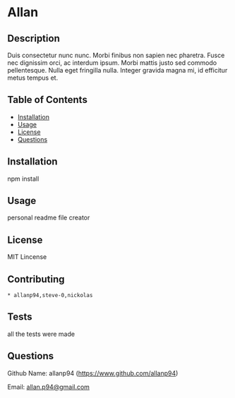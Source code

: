 # Allan

## Description

Duis consectetur nunc nunc. Morbi finibus non sapien nec pharetra. Fusce nec dignissim orci, ac interdum ipsum. Morbi mattis justo sed commodo pellentesque. Nulla eget fringilla nulla. Integer gravida magna mi, id efficitur metus tempus et.

## Table of Contents

- [Installation](#installation)
- [Usage](#usage)
- [License](#license)
- [Questions](#questions)

## Installation

npm install

## Usage

personal readme file creator

## License

MIT Lincense

## Contributing

    * allanp94,steve-0,nickolas

## Tests

all the tests were made

## Questions

Github Name: allanp94
(https://www.github.com/allanp94)

Email: allan.p94@gmail.com
